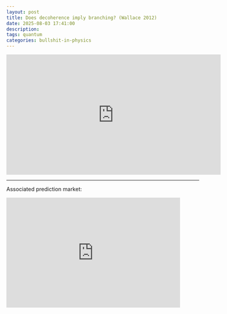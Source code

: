 ```yaml
---
layout: post
title: Does decoherence imply branching? (Wallace 2012)
date: 2025-08-03 17:41:00
description: 
tags: quantum 
categories: bullshit-in-physics
---
```


<iframe width="560" height="315" src="https://www.youtube.com/embed/ZfU3LKGFMOc?si=P7b5xNJQrXyBpJxI" title="YouTube video player" frameborder="0" allow="accelerometer; autoplay; clipboard-write; encrypted-media; gyroscope; picture-in-picture; web-share" referrerpolicy="strict-origin-when-cross-origin" allowfullscreen></iframe>

___

Associated prediction market:
<iframe src="https://manifold.markets/embed/ttoe/is-david-wallace-wrong-about-decohe" title="Is David Wallace wrong about decoherence and branching in quantum physics?" frameborder="0" style="width:90%; height:18rem; max-width: 35rem;"></iframe>
